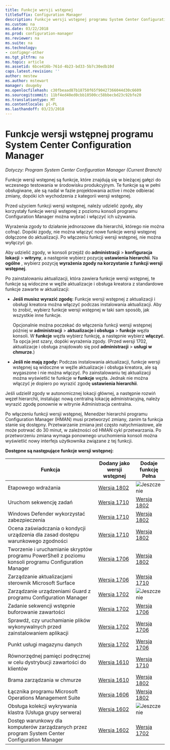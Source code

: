 ```yaml
---
title: Funkcje wersji wstępnej
titleSuffix: Configuration Manager
description: Funkcje wersji wstępnej programu System Center Configuration Manager
ms.custom: na
ms.date: 03/22/2018
ms.prod: configuration-manager
ms.reviewer: na
ms.suite: na
ms.technology:
- configmgr-other
ms.tgt_pltfrm: na
ms.topic: article
ms.assetid: 6bce416b-761d-4b23-bd33-5b7c30edb10d
caps.latest.revision: ''
author: mestew
ms.author: mstewart
manager: dougeby
ms.openlocfilehash: c30fbeaad87b18750f65f90427366044d30c6609
ms.sourcegitcommit: 11bf4ed40ed0cbb10500cc58bbecbd23c92bfe20
ms.translationtype: MT
ms.contentlocale: pl-PL
ms.lasthandoff: 03/23/2018
---
```

# <a name="pre-release-features-in-system-center-configuration-manager"></a>Funkcje wersji wstępnej programu System Center Configuration Manager
*Dotyczy: Program System Center Configuration Manager (Current Branch)*

Funkcje wersji wstępnej są funkcje, które znajdują się w bieżącej gałęzi do wczesnego testowania w środowisku produkcyjnym. Te funkcje są w pełni obsługiwane, ale są nadal w fazie projektowania active i może odbierać zmiany, dopóki ich wychodzenia z kategorii wersji wstępnej.

 Przed użyciem funkcji wersji wstępnej, należy udzielić zgody, aby korzystały funkcje wersji wstępnej z poziomu konsoli programu Configuration Manager można wybrać i włączyć ich używania.  

Wyrażenia zgody to działanie jednorazowe dla hierarchii, którego nie można cofnąć. Dopóki zgody, nie można włączyć nowe funkcje wersji wstępnej dołączone do aktualizacji. Po włączeniu funkcji wersji wstępnej, nie można wyłączyć go.

Aby udzielić zgody, w konsoli przejdź do **administracji** > **konfiguracja lokacji** > **witryny**, a następnie wybierz pozycję **ustawienia hierarchii**. Na **ogólne** , wybierz pozycję **wyrażenia zgody na korzystanie z funkcji wersji wstępnej**.

Po zainstalowaniu aktualizacji, która zawiera funkcje wersji wstępnej, te funkcje są widoczne w węźle aktualizacje i obsługa kreatora z standardowe funkcje zawarte w aktualizacji:
  - **Jeśli musisz wyrazić zgodę:** Funkcje wersji wstępnej z aktualizacji i obsługi kreatora można włączyć podczas instalowania aktualizacji. Aby to zrobić, wybierz funkcje wersji wstępnej w taki sam sposób, jak wszystkie inne funkcje.     

    Opcjonalnie można poczekać do włączenia funkcji wersji wstępnej później w **administracji** > **aktualizacje i obsługa** > **funkcje** węzła konsoli. W **funkcje** węzła wybierz funkcję, a następnie wybierz **włączyć**. Ta opcja jest szary, dopóki wyrażenia zgody. (Przed wersji 1702, aktualizacje i obsługa znajdowało się pod **administracji** > **usługi w chmurze**.)
  -   **Jeśli nie mają zgody:** Podczas instalowania aktualizacji, funkcje wersji wstępnej są widoczne w węźle aktualizacje i obsługa kreatora, ale są wygaszone i nie można włączyć. Po zainstalowaniu tej aktualizacji można wyświetlić te funkcje w **funkcje** węzła. Jednak nie można włączyć je dopiero po wyrazić zgodę **ustawienia hierarchii**.

Jeśli udzielił zgody w autonomicznej lokacji głównej, a następnie rozwiń węzeł hierarchii, instalując nową centralną lokację administracyjną, należy wyrazić zgodę ponownie w witrynie Administracja centralna.

 Po włączeniu funkcji wersji wstępnej, Menedżer hierarchii programu Configuration Manager (HMAN) musi przetworzyć zmiany, zanim ta funkcja stanie się dostępny. Przetwarzanie zmiana jest często natychmiastowe, ale może potrwać do 30 minut, w zależności od HMAN cykl przetwarzania. Po przetworzeniu zmiana wymaga ponownego uruchomienia konsoli można wyświetlić nowy interfejs użytkownika związane z tej funkcji.

**Dostępne są następujące funkcje wersji wstępnej:**

 |Funkcja          |Dodany jako wersji wstępnej | Dodaje funkcję Pełna|  
|------------------|---------------------|---------------------|
|Etapowego wdrażania<!--1356837-->|[Wersja 1802](/sccm/osd/deploy-use/create-phased-deployment-for-task-sequence.md)|![Jeszcze nie](media/83c5d168-8faf-4e8e-920b-528e3c43ffd4.gif)|
| Uruchom sekwencję zadań <!-- 1261338 --> |  [Wersja 1710](/sccm/osd/understand/task-sequence-steps#child-task-sequence) |[Wersja 1802](/sccm/osd/deploy-use/manage-task-sequences-to-automate-tasks#add-child-task-sequences-to-a-task-sequence)|
| Windows Defender wykorzystać zabezpieczenia <!-- 1355468 --> |  [Wersja 1710](/sccm/protect/deploy-use/create-deploy-exploit-guard-policy) |[Wersja 1802](/sccm/protect/deploy-use/create-deploy-exploit-guard-policy)|
| Ocena zaświadczania o kondycji urządzenia dla zasad dostępu warunkowego zgodności <!-- 1235616 --> |  [Wersja 1710](/sccm/mdm/deploy-use/manage-access-to-o365-services-for-pcs-managed-by-sccm) |[Wersja 1802](/sccm/mdm/deploy-use/manage-access-to-o365-services-for-pcs-managed-by-sccm)|
| Tworzenie i uruchamianie skryptów programu PowerShell z poziomu konsoli programu Configuration Manager <!-- 1236459 --> |  [Wersja 1706](/sccm/apps/deploy-use/create-deploy-scripts)|[Wersja 1802](/sccm/apps/deploy-use/create-deploy-scripts)|
| Zarządzanie aktualizacjami sterownik Microsoft Surface <!-- 1098490 --> |  [Wersja 1706](/sccm/sum/get-started/configure-classifications-and-products) | [Wersja 1710](/sccm/sum/get-started/configure-classifications-and-products)|
| Zarządzanie urządzeniami Guard z programu Configuration Manager <!-- 1319346 --> |  [Wersja 1702](/sccm/protect/deploy-use/use-device-guard-with-configuration-manager)|![Jeszcze nie](media/83c5d168-8faf-4e8e-920b-528e3c43ffd4.gif)|
| Zadanie sekwencji wstępnie buforowanie zawartości <!-- 1021244 --> |  [Wersja 1702](/sccm/osd/deploy-use/create-a-task-sequence-to-upgrade-an-operating-system#configure-pre-cache-content) | [Wersja 1706](/sccm/osd/deploy-use/create-a-task-sequence-to-upgrade-an-operating-system#configure-pre-cache-content)|
| Sprawdź, czy uruchamianie plików wykonywalnych przed zainstalowaniem aplikacji <!-- 1284624 --> |   [Wersja 1702](/sccm/apps/deploy-use/deploy-applications#how-to-check-for-running-executable-files-before-installing-an-application) |[Wersja 1706](/sccm/apps/deploy-use/deploy-applications#how-to-check-for-running-executable-files-before-installing-an-application)|
| Punkt usługi magazynu danych <!-- 1277922 --> |  [Wersja 1702](/sccm/core/servers/manage/data-warehouse) |[Wersja 1706](/sccm/core/servers/manage/data-warehouse)|
| Równorzędnej pamięci podręcznej w celu dystrybucji zawartości do klientów <!-- 1101436 --> |  [Wersja 1610](/sccm/core/plan-design/hierarchy/client-peer-cache) | [Wersja 1710](/sccm/core/plan-design/hierarchy/client-peer-cache)|
| Brama zarządzania w chmurze <!-- 1101764 --> |  [Wersja 1610](/sccm/core/clients/manage/plan-cloud-management-gateway) |[Wersja 1802](/sccm/core/clients/manage/plan-cloud-management-gateway)|
| Łącznika programu Microsoft Operations Management Suite <!-- 1236739 --> | [Wersja 1606](../../../core/clients/manage/sync-data-microsoft-operations-management-suite.md) |[Wersja 1802](../../../core/clients/manage/sync-data-microsoft-operations-management-suite.md)|
| Obsługa kolekcji wykrywania klastra (Usługa grupy serwera) <!-- 1081776 --> | [Wersja 1602](../../../core/get-started/capabilities-in-technical-preview-1605.md#BKMK_ServerGroups)|![Jeszcze nie](media/83c5d168-8faf-4e8e-920b-528e3c43ffd4.gif)|
| Dostęp warunkowy dla komputerów zarządzanych przez program System Center Configuration Manager <!--  --> | [Wersja 1602](/sccm/mdm/deploy-use/manage-access-to-o365-services-for-pcs-managed-by-sccm)     | [Wersja 1702](/sccm/mdm/deploy-use/manage-access-to-o365-services-for-pcs-managed-by-sccm)                     |
<!--Image used = ![Not yet](media/83c5d168-8faf-4e8e-920b-528e3c43ffd4.gif) -->